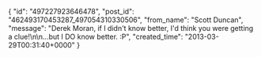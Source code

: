  {
   "id": "497227923646478",
   "post_id": "462493170453287_497054310330506",
   "from_name": "Scott Duncan",
   "message": "Derek Moran, if I didn't know better, I'd think you were getting a clue!\n\n...but I DO know better. :P",
   "created_time": "2013-03-29T00:31:40+0000"
 }

